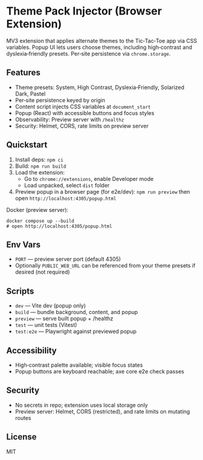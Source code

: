 # Theme Pack Injector (Browser Extension)

MV3 extension that applies alternate themes to the Tic‑Tac‑Toe app via CSS variables. Popup UI lets users choose themes, including high‑contrast and dyslexia‑friendly presets. Per‑site persistence via `chrome.storage`.

## Features

- Theme presets: System, High Contrast, Dyslexia‑Friendly, Solarized Dark, Pastel
- Per‑site persistence keyed by origin
- Content script injects CSS variables at `document_start`
- Popup (React) with accessible buttons and focus styles
- Observability: Preview server with `/healthz`
- Security: Helmet, CORS, rate limits on preview server

## Quickstart

1. Install deps: `npm ci`
2. Build: `npm run build`
3. Load the extension:
   - Go to `chrome://extensions`, enable Developer mode
   - Load unpacked, select `dist` folder
4. Preview popup in a browser page (for e2e/dev): `npm run preview` then open `http://localhost:4305/popup.html`

Docker (preview server):

```
docker compose up --build
# open http://localhost:4305/popup.html
```

## Env Vars

- `PORT` — preview server port (default 4305)
- Optionally `PUBLIC_WEB_URL` can be referenced from your theme presets if desired (not required)

## Scripts

- `dev` — Vite dev (popup only)
- `build` — bundle background, content, and popup
- `preview` — serve built popup + /healthz
- `test` — unit tests (Vitest)
- `test:e2e` — Playwright against previewed popup

## Accessibility

- High‑contrast palette available; visible focus states
- Popup buttons are keyboard reachable; axe core e2e check passes

## Security

- No secrets in repo; extension uses local storage only
- Preview server: Helmet, CORS (restricted), and rate limits on mutating routes

## License

MIT

